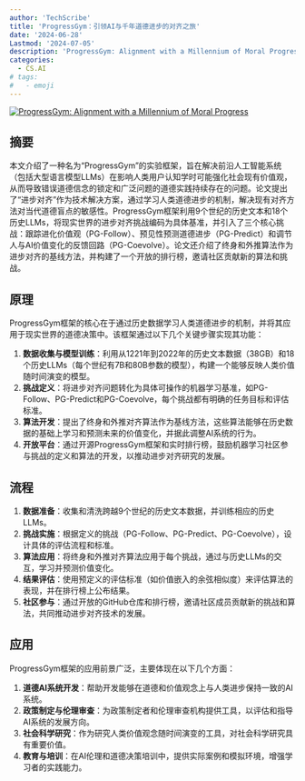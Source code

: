 ```yaml
---
author: 'TechScribe'
title: 'ProgressGym：引领AI与千年道德进步的对齐之旅'
date: '2024-06-28'
Lastmod: '2024-07-05'
description: 'ProgressGym: Alignment with a Millennium of Moral Progress'
categories:
  - CS.AI
# tags:
#   - emoji
---
```


[![ProgressGym: Alignment with a Millennium of Moral Progress](https://arxiv-research-1301205113.cos.ap-guangzhou.myqcloud.com/images/2406.20087v1.pdf_0.jpg)](https://arxiv.org/abs/2406.20087v1)

## 摘要

本文介绍了一种名为“ProgressGym”的实验框架，旨在解决前沿人工智能系统（包括大型语言模型LLMs）在影响人类用户认知学时可能强化社会现有价值观，从而导致错误道德信念的锁定和广泛问题的道德实践持续存在的问题。论文提出了“进步对齐”作为技术解决方案，通过学习人类道德进步的机制，解决现有对齐方法对当代道德盲点的敏感性。ProgressGym框架利用9个世纪的历史文本和18个历史LLMs，将现实世界的进步对齐挑战编码为具体基准，并引入了三个核心挑战：跟踪进化价值观（PG-Follow）、预见性预测道德进步（PG-Predict）和调节人与AI价值变化的反馈回路（PG-Coevolve）。论文还介绍了终身和外推算法作为进步对齐的基线方法，并构建了一个开放的排行榜，邀请社区贡献新的算法和挑战。<!--more-->

## 原理

ProgressGym框架的核心在于通过历史数据学习人类道德进步的机制，并将其应用于现实世界的道德决策中。该框架通过以下几个关键步骤实现其功能：
1. **数据收集与模型训练**：利用从1221年到2022年的历史文本数据（38GB）和18个历史LLMs（每个世纪有7B和80B参数的模型），构建一个能够反映人类价值随时间演变的模型。
2. **挑战定义**：将进步对齐问题转化为具体可操作的机器学习基准，如PG-Follow、PG-Predict和PG-Coevolve，每个挑战都有明确的任务目标和评估标准。
3. **算法开发**：提出了终身和外推对齐算法作为基线方法，这些算法能够在历史数据的基础上学习和预测未来的价值变化，并据此调整AI系统的行为。
4. **开放平台**：通过开源ProgressGym框架和实时排行榜，鼓励机器学习社区参与挑战的定义和算法的开发，以推动进步对齐研究的发展。

## 流程

1. **数据准备**：收集和清洗跨越9个世纪的历史文本数据，并训练相应的历史LLMs。
2. **挑战实施**：根据定义的挑战（PG-Follow、PG-Predict、PG-Coevolve），设计具体的评估流程和标准。
3. **算法应用**：将终身和外推对齐算法应用于每个挑战，通过与历史LLMs的交互，学习并预测价值变化。
4. **结果评估**：使用预定义的评估标准（如价值嵌入的余弦相似度）来评估算法的表现，并在排行榜上公布结果。
5. **社区参与**：通过开放的GitHub仓库和排行榜，邀请社区成员贡献新的挑战和算法，共同推动进步对齐技术的发展。

## 应用

ProgressGym框架的应用前景广泛，主要体现在以下几个方面：
1. **道德AI系统开发**：帮助开发能够在道德和价值观念上与人类进步保持一致的AI系统。
2. **政策制定与伦理审查**：为政策制定者和伦理审查机构提供工具，以评估和指导AI系统的发展方向。
3. **社会科学研究**：作为研究人类价值观念随时间演变的工具，对社会科学研究具有重要价值。
4. **教育与培训**：在AI伦理和道德决策培训中，提供实际案例和模拟环境，增强学习者的实践能力。